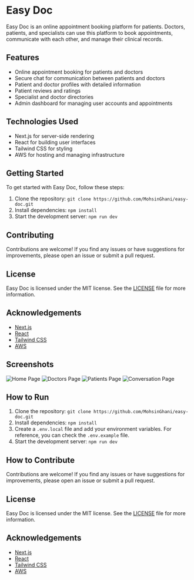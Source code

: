 # Easy Doc

Easy Doc is an online appointment booking platform for patients. Doctors, patients, and specialists can use this platform to book appointments, communicate with each other, and manage their clinical records.

## Features

- Online appointment booking for patients and doctors
- Secure chat for communication between patients and doctors
- Patient and doctor profiles with detailed information
- Patient reviews and ratings
- Specialist and doctor directories
- Admin dashboard for managing user accounts and appointments

## Technologies Used

- Next.js for server-side rendering
- React for building user interfaces
- Tailwind CSS for styling
- AWS for hosting and managing infrastructure

## Getting Started

To get started with Easy Doc, follow these steps:

1. Clone the repository: `git clone https://github.com/MohsinGhani/easy-doc.git`
2. Install dependencies: `npm install`
3. Start the development server: `npm run dev`

## Contributing

Contributions are welcome! If you find any issues or have suggestions for improvements, please open an issue or submit a pull request.

## License

Easy Doc is licensed under the MIT license. See the [LICENSE](LICENSE) file for more information.

## Acknowledgements

- [Next.js](https://nextjs.org/)
- [React](https://reactjs.org/)
- [Tailwind CSS](https://tailwindcss.com/)
- [AWS](https://aws.amazon.com/)

## Screenshots

![Home Page](public/screenshots/home-page.png)
![Doctors Page](public/screenshots/doctors-page.png)
![Patients Page](public/screenshots/patients-page.png)
![Conversation Page](public/screenshots/chat-page.png)

## How to Run

1. Clone the repository: `git clone https://github.com/MohsinGhani/easy-doc.git`
2. Install dependencies: `npm install`
3. Create a `.env.local` file and add your environment variables. For reference, you can check the `.env.example` file.
4. Start the development server: `npm run dev`

## How to Contribute

Contributions are welcome! If you find any issues or have suggestions for improvements, please open an issue or submit a pull request.

## License

Easy Doc is licensed under the MIT license. See the [LICENSE](LICENSE) file for more information.

## Acknowledgements

- [Next.js](https://nextjs.org/)
- [React](https://reactjs.org/)
- [Tailwind CSS](https://tailwindcss.com/)
- [AWS](https://aws.amazon.com/)

<!--
add infinite scrolling in chat section,
make the load more in the notifications dropdown in the center,
add the no. of appointments according to status and total earnings,
check and test the complete meeting module,
add the max meeting time functionality somehow,
signup form not validates realtime,
check that if we can validate that we do not send code on reload of page again HINT: add a field to enter email instead of sending code as the page loads,
 -->

